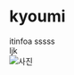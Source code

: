 # kyoumi
itinfoa
sssss  
ljk  
![사진](https://www.google.com/search?q=%EC%95%84%EC%8A%88%ED%83%80%EB%A5%B4%ED%85%8C&espv=2&biw=1426&bih=649&tbm=isch&imgil=ruTQqalHKX7_dM%253A%253BQMgDLLm2yhIxQM%253Bhttp%25253A%25252F%25252Fbbs.ruliweb.com%25252Fgame%25252Fpc%25252F2230%25252Fboard%25252Fread%25252F8575745&source=iu&pf=m&fir=ruTQqalHKX7_dM%253A%252CQMgDLLm2yhIxQM%252C_&usg=__ALLvVaZ27DyBvt2RAruEGgT2dzs%3D)
